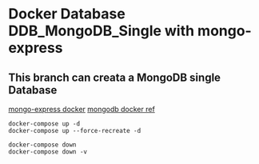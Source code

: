 # Docker Database DDB_MongoDB_Single with mongo-express

## This branch can creata a MongoDB single Database

[mongo-express docker](https://hub.docker.com/_/mongo-express)
[mongodb docker ref](https://hub.docker.com/_/mongo)

```
docker-compose up -d
docker-compose up --force-recreate -d

docker-compose down
docker-compose down -v

```